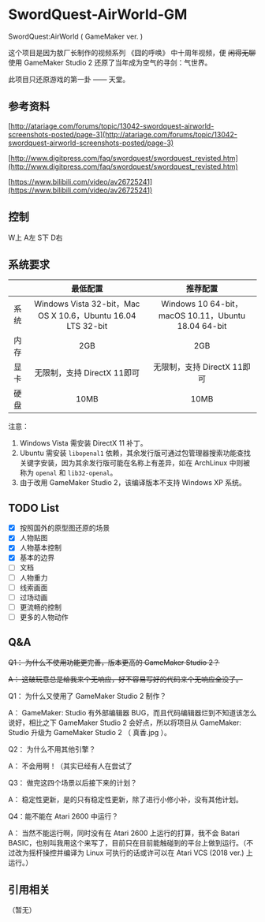 # SwordQuest-AirWorld-GM

SwordQuest:AirWorld ( GameMaker ver. )

这个项目是因为敖厂长制作的视频系列 《囧的呼唤》 中十周年视频，便 ~~闲得无聊~~ 使用 GameMaker Studio 2 还原了当年成为空气的寻剑：气世界。

此项目只还原游戏的第一卦 —— 天堂。

## 参考资料

[http://atariage.com/forums/topic/13042-swordquest-airworld-screenshots-posted/page-3](http://atariage.com/forums/topic/13042-swordquest-airworld-screenshots-posted/page-3)

[http://www.digitpress.com/faq/swordquest/swordquest_revisted.htm](http://www.digitpress.com/faq/swordquest/swordquest_revisted.htm)

[https://www.bilibili.com/video/av26725241](https://www.bilibili.com/video/av26725241)

## 控制

W上 A左 S下 D右

## 系统要求

|  | 最低配置 | 推荐配置 |
| :---: | :--: | :-----: |
| 系统 | Windows Vista 32-bit，Mac OS X 10.6，Ubuntu 16.04 LTS 32-bit |Windows 10 64-bit，macOS 10.11，Ubuntu 18.04 64-bit|
| 内存 | 2GB |2GB|
| 显卡 | 无限制，支持 DirectX 11即可 |无限制，支持 DirectX 11即可|
| 硬盘 | 10MB |10MB|

注意：

1. Windows Vista 需安装 DirectX 11 补丁。
2. Ubuntu 需安装 `libopenal1` 依赖，其余发行版可通过包管理器搜索功能查找关键字安装，因为其余发行版可能在名称上有差异，如在 ArchLinux 中则被称为 `openal` 和 `lib32-openal`。
3. 由于改用 GameMaker Studio 2，该编译版本不支持 Windows XP 系统。

## TODO List

- [x] 按照国外的原型图还原的场景
- [x] 人物贴图
- [x] 人物基本控制
- [x] 基本的边界
- [ ] 文档
- [ ] 人物重力
- [ ] 线索画面
- [ ] 过场动画
- [ ] 更流畅的控制
- [ ] 更多的人物动作

## Q&A

~~Q1： 为什么不使用功能更完善，版本更高的 GameMaker Studio 2？~~

~~A： 这破玩意总是给我来个无响应，好不容易写好的代码来个无响应全没了。~~

Q1： 为什么又使用了 GameMaker Studio 2 制作？

A： GameMaker: Studio 有外部编辑器 BUG，而且代码编辑器烂到不知道该怎么说好，相比之下 GameMaker Studio 2 会好点，所以将项目从 GameMaker: Studio 升级为 GameMaker Studio 2 （ 真香.jpg ）。

Q2： 为什么不用其他引擎？

A： 不会用啊！（其实已经有人在尝试了

Q3： 做完这四个场景以后接下来的计划？

A： 稳定性更新，是的只有稳定性更新，除了进行小修小补，没有其他计划。

Q4：能不能在 Atari 2600 中运行？

A： 当然不能运行啊，同时没有在 Atari 2600 上运行的打算，我不会 Batari BASIC，也别叫我用这个来写了，目前只在目前能触碰到的平台上做到运行。（不过改为摇杆操控并编译为 Linux 可执行的话或许可以在 Atari VCS (2018 ver.) 上运行。）

## 引用相关

（暂无）
